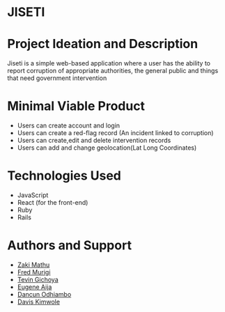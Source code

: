 # JISETI

# Project Ideation and Description
Jiseti is a simple web-based application where a user has the ability to report corruption of appropriate authorities, the general public and things that need government intervention

# Minimal Viable Product
- Users can create account and login
- Users can create a red-flag record (An incident linked to corruption) 
- Users can create,edit and delete intervention records
- Users can add and change geolocation(Lat Long Coordinates)
 

# Technologies Used
 - JavaScript
 - React (for the front-end)
 - Ruby
 - Rails

# Authors and Support
- [Zaki Mathu](https://github.com/OyakiMasu)
- [Fred Murigi](https://github.com/freddie16)
- [Tevin Gichoya](https://github.com/ittstevin)
- [Eugene Aija](https://github.com/Aija254)
- [Dancun Odhiambo](https://github.com/dancun616)
- [Davis Kimwole](https://)